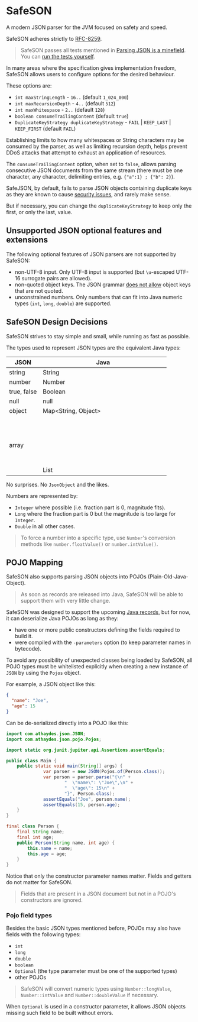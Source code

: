 # SafeSON

A modern JSON parser for the JVM focused on safety and speed.

SafeSON adheres strictly to [RFC-8259](https://tools.ietf.org/html/rfc8259).

> SafeSON passes all tests mentioned in [Parsing JSON is a minefield](http://seriot.ch/parsing_json.php).
> You can [run the tests yourself](https://github.com/renatoathaydes/JSONTestSuite/tree/master/parsers/test_java_safeson_1_0).
 
In many areas where the specification gives implementation freedom, SafeSON allows users to configure options for the 
desired behaviour.

These options are:

* `int maxStringLength` - `16..` (default `1_024_000`)
* `int maxRecursionDepth` - `4..` (default `512`)
* `int maxWhitespace` - `2..` (default `128`)
* `boolean consumeTrailingContent` (default `true`)
* `DuplicateKeyStrategy duplicateKeyStrategy` - `FAIL` | `KEEP_LAST` | `KEEP_FIRST` (default `FAIL`)

Establishing limits to how many whitespaces or String characters may be consumed by the parser, as well as limiting
recursion depth, helps prevent DDoS attacks that attempt to exhaust an application of resources.

The `consumeTrailingContent` option, when set to `false`, allows parsing consecutive JSON documents from the same stream
(there must be one character, any character, delimiting entries, e.g. `{"a":1} ; {"b": 2}`).

SafeJSON, by default, fails to parse JSON objects containing duplicate keys as they are known to cause
[security issues](https://justi.cz/security/2017/11/14/couchdb-rce-npm.html), and rarely make sense.

But if necessary, you can change the `duplicateKeyStrategy` to keep only the first, or only the last, value.

## Unsupported JSON optional features and extensions

The following optional features of JSON parsers are not supported by SafeSON:

* non-UTF-8 input. Only UTF-8 input is supported (but `\u`-escaped UTF-16 surrogate pairs are allowed).
* non-quoted object keys. The JSON grammar [does not allow](https://tools.ietf.org/html/rfc8259#section-4) object
  keys that are not quoted.
* unconstrained numbers. Only numbers that can fit into Java numeric types (`int`, `long`, `double`) are supported. 

## SafeSON Design Decisions

SafeSON strives to stay simple and small, while running as fast as possible.

The types used to represent JSON types are the equivalent Java types:

|      JSON                |       Java          |
|--------------------------|---------------------|
| string                   | String              |
| number                   | Number              |
| true, false              | Boolean             |
| null                     | null                |
| object                   | Map<String, Object> |
| array                    | List<Object>        |

No surprises. No `JsonObject` and the likes.

Numbers are represented by:

* `Integer` where possible (i.e. fraction part is 0, magnitude fits).
* `Long` where the fraction part is 0 but the magnitude is too large for `Integer`.
* `Double` in all other cases.

> To force a number into a specific type, use `Number`'s conversion methods like `number.floatValue()` or `number.intValue()`.

## POJO Mapping

SafeSON also supports parsing JSON objects into POJOs (Plain-Old-Java-Object).

> As soon as records are released into Java, SafeSON will be able to support them with very little change.

SafeSON was designed to support the upcoming [Java records](https://blogs.oracle.com/javamagazine/records-come-to-java),
but for now, it can deserialize Java POJOs as long as they:

* have one or more public constructors defining the fields required to build it.
* were compiled with the `-parameters` option (to keep parameter names in bytecode).

To avoid any possibility of unexpected classes being loaded by SafeSON, all POJO types must be whitelisted
explicitly when creating a new instance of `JSON` by using the `Pojos` object. 

For example, a JSON object like this:

```json
{
  "name": "Joe",
  "age": 15
}
```

Can be de-serialized directly into a POJO like this:

```java
import com.athaydes.json.JSON;
import com.athaydes.json.pojo.Pojos;

import static org.junit.jupiter.api.Assertions.assertEquals;

public class Main {
    public static void main(String[] args) {
              var parser = new JSON(Pojos.of(Person.class));
              var person = parser.parse("{\n" +
                      "  \"name\": \"Joe\",\n" +
                      "  \"age\": 15\n" +
                      "}", Person.class);
              assertEquals("Joe", person.name);
              assertEquals(15, person.age);
    }
}

final class Person {
    final String name;
    final int age;
    public Person(String name, int age) {
        this.name = name;
        this.age = age;
    } 
}
```

Notice that only the constructor parameter names matter. Fields and getters do not matter for SafeSON.

> Fields that are present in a JSON document but not in a POJO's constructors are ignored.

### Pojo field types

Besides the basic JSON types mentioned before, POJOs may also have fields with the following types:

* `int`
* `long`
* `double`
* `boolean`
* `Optional` (the type parameter must be one of the supported types)
* other POJOs

> SafeSON will convert numeric types using `Number::longValue`, `Number::intValue` and `Number::doubleValue` if
> necessary.

When `Optional` is used in a constructor parameter, it allows JSON objects missing such field to be built without errors.
 
